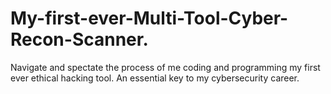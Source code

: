 # My-first-ever-Multi-Tool-Cyber-Recon-Scanner.
Navigate and spectate the process of me coding and programming my first ever ethical hacking tool. An essential key to my cybersecurity career.
